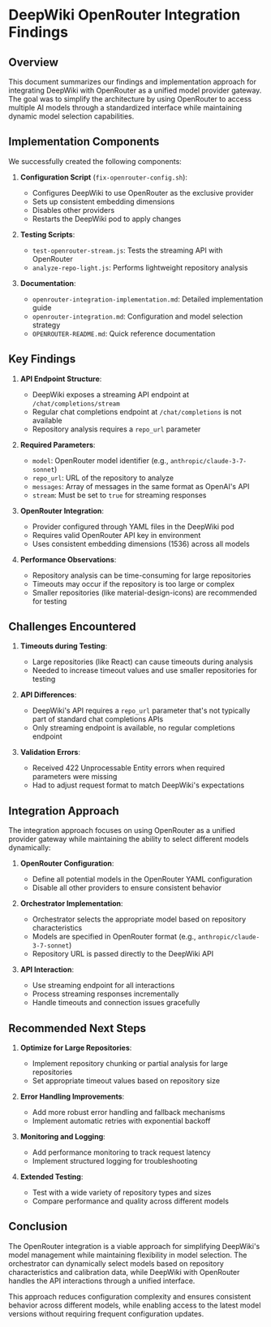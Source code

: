 # DeepWiki OpenRouter Integration Findings

## Overview

This document summarizes our findings and implementation approach for integrating DeepWiki with OpenRouter as a unified model provider gateway. The goal was to simplify the architecture by using OpenRouter to access multiple AI models through a standardized interface while maintaining dynamic model selection capabilities.

## Implementation Components

We successfully created the following components:

1. **Configuration Script** (`fix-openrouter-config.sh`): 
   - Configures DeepWiki to use OpenRouter as the exclusive provider
   - Sets up consistent embedding dimensions
   - Disables other providers
   - Restarts the DeepWiki pod to apply changes

2. **Testing Scripts**:
   - `test-openrouter-stream.js`: Tests the streaming API with OpenRouter
   - `analyze-repo-light.js`: Performs lightweight repository analysis

3. **Documentation**:
   - `openrouter-integration-implementation.md`: Detailed implementation guide
   - `openrouter-integration.md`: Configuration and model selection strategy
   - `OPENROUTER-README.md`: Quick reference documentation

## Key Findings

1. **API Endpoint Structure**: 
   - DeepWiki exposes a streaming API endpoint at `/chat/completions/stream`
   - Regular chat completions endpoint at `/chat/completions` is not available
   - Repository analysis requires a `repo_url` parameter

2. **Required Parameters**:
   - `model`: OpenRouter model identifier (e.g., `anthropic/claude-3-7-sonnet`)
   - `repo_url`: URL of the repository to analyze
   - `messages`: Array of messages in the same format as OpenAI's API
   - `stream`: Must be set to `true` for streaming responses

3. **OpenRouter Integration**:
   - Provider configured through YAML files in the DeepWiki pod
   - Requires valid OpenRouter API key in environment
   - Uses consistent embedding dimensions (1536) across all models

4. **Performance Observations**:
   - Repository analysis can be time-consuming for large repositories
   - Timeouts may occur if the repository is too large or complex
   - Smaller repositories (like material-design-icons) are recommended for testing

## Challenges Encountered

1. **Timeouts during Testing**:
   - Large repositories (like React) can cause timeouts during analysis
   - Needed to increase timeout values and use smaller repositories for testing

2. **API Differences**:
   - DeepWiki's API requires a `repo_url` parameter that's not typically part of standard chat completions APIs
   - Only streaming endpoint is available, no regular completions endpoint

3. **Validation Errors**:
   - Received 422 Unprocessable Entity errors when required parameters were missing
   - Had to adjust request format to match DeepWiki's expectations

## Integration Approach

The integration approach focuses on using OpenRouter as a unified provider gateway while maintaining the ability to select different models dynamically:

1. **OpenRouter Configuration**:
   - Define all potential models in the OpenRouter YAML configuration
   - Disable all other providers to ensure consistent behavior

2. **Orchestrator Implementation**:
   - Orchestrator selects the appropriate model based on repository characteristics
   - Models are specified in OpenRouter format (e.g., `anthropic/claude-3-7-sonnet`)
   - Repository URL is passed directly to the DeepWiki API

3. **API Interaction**:
   - Use streaming endpoint for all interactions
   - Process streaming responses incrementally
   - Handle timeouts and connection issues gracefully

## Recommended Next Steps

1. **Optimize for Large Repositories**:
   - Implement repository chunking or partial analysis for large repositories
   - Set appropriate timeout values based on repository size

2. **Error Handling Improvements**:
   - Add more robust error handling and fallback mechanisms
   - Implement automatic retries with exponential backoff

3. **Monitoring and Logging**:
   - Add performance monitoring to track request latency
   - Implement structured logging for troubleshooting

4. **Extended Testing**:
   - Test with a wide variety of repository types and sizes
   - Compare performance and quality across different models

## Conclusion

The OpenRouter integration is a viable approach for simplifying DeepWiki's model management while maintaining flexibility in model selection. The orchestrator can dynamically select models based on repository characteristics and calibration data, while DeepWiki with OpenRouter handles the API interactions through a unified interface.

This approach reduces configuration complexity and ensures consistent behavior across different models, while enabling access to the latest model versions without requiring frequent configuration updates.